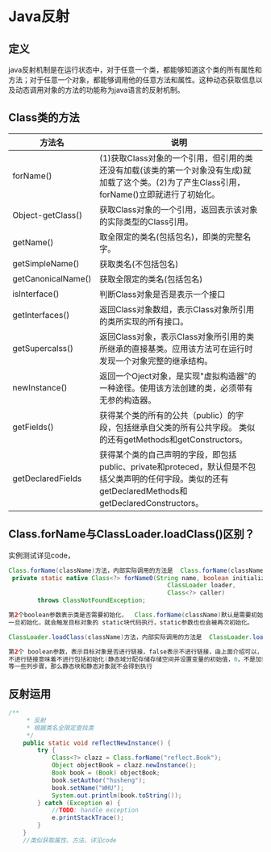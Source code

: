 
# Java反射

## 定义
java反射机制是在运行状态中，对于任意一个类，都能够知道这个类的所有属性和方法；对于任意一个对象，都能够调用他的任意方法和属性。这种动态获取信息以及动态调用对象的方法的功能称为java语言的反射机制。

## Class类的方法
|方法名|说明|
|--|--|
|forName()|(1)获取Class对象的一个引用，但引用的类还没有加载(该类的第一个对象没有生成)就加载了这个类。(2)为了产生Class引用，forName()立即就进行了初始化。|
|Object-getClass()|获取Class对象的一个引用，返回表示该对象的实际类型的Class引用。|
|getName()|取全限定的类名(包括包名)，即类的完整名字。|
|getSimpleName()|获取类名(不包括包名)|
|getCanonicalName()|获取全限定的类名(包括包名)|
|isInterface()|判断Class对象是否是表示一个接口|
|getInterfaces()|返回Class对象数组，表示Class对象所引用的类所实现的所有接口。|
|getSupercalss()|返回Class对象，表示Class对象所引用的类所继承的直接基类。应用该方法可在运行时发现一个对象完整的继承结构。|
|newInstance()|返回一个Oject对象，是实现"虚拟构造器"的一种途径。使用该方法创建的类，必须带有无参的构造器。|
|getFields() |获得某个类的所有的公共（public）的字段，包括继承自父类的所有公共字段。 类似的还有getMethods和getConstructors。|
|getDeclaredFields |获得某个类的自己声明的字段，即包括public、private和proteced，默认但是不包括父类声明的任何字段。类似的还有getDeclaredMethods和getDeclaredConstructors。|

## Class.forName与ClassLoader.loadClass()区别？
实例测试详见code，
```java
Class.forName(className)方法，内部实际调用的方法是  Class.forName(className,true,classloader);
 private static native Class<?> forName0(String name, boolean initialize,
                                            ClassLoader loader,
                                            Class<?> caller)
        throws ClassNotFoundException;

第2个boolean参数表示类是否需要初始化，  Class.forName(className)默认是需要初始化。
一旦初始化，就会触发目标对象的 static块代码执行，static参数也也会被再次初始化。

ClassLoader.loadClass(className)方法，内部实际调用的方法是  ClassLoader.loadClass(className,false);

第2个 boolean参数，表示目标对象是否进行链接，false表示不进行链接，由上面介绍可以，
不进行链接意味着不进行包括初始化(静态域分配存储存储空间并设置变量的初始值，0，不是加载、链接、初始化中的最后一步)
等一些列步骤，那么静态块和静态对象就不会得到执行
```
## 反射运用
```Java
/**
     * 反射
     * 根据类名全限定查找类
     */
    public static void reflectNewInstance() {
        try {
            Class<?> clazz = Class.forName("reflect.Book");
            Object objectBook = clazz.newInstance();
            Book book = (Book) objectBook;
            book.setAuthor("husheng");
            book.setName("WHU");
            System.out.println(book.toString());
        } catch (Exception e) {
            //TODO: handle exception
            e.printStackTrace();
        }
    }
    //类似获取属性、方法，详见code
```